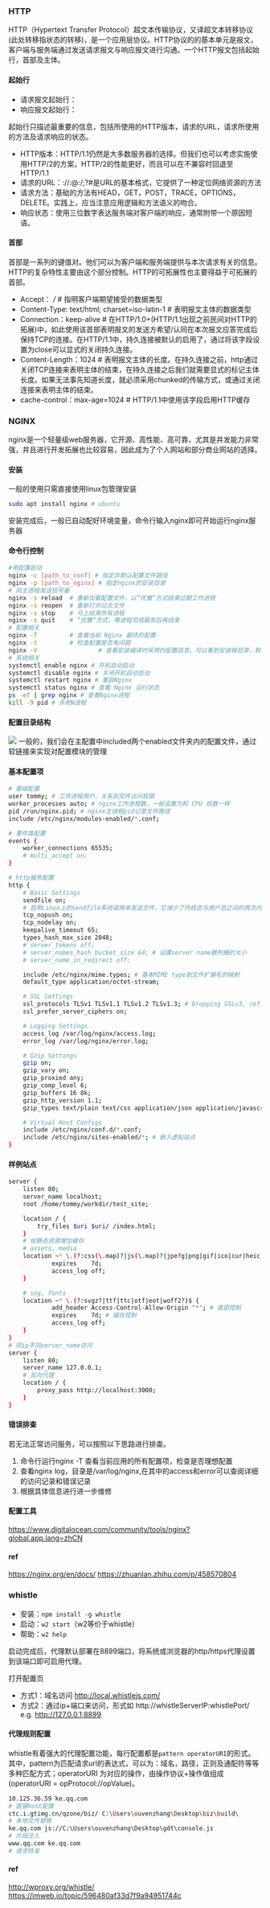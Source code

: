### HTTP
HTTP（Hypertext Transfer Protocol）超文本传输协议，又译超文本转移协议(此处转移指状态的转移)，是一个应用层协议。HTTP协议的的基本单元是报文，客户端与服务端通过发送请求报文与响应报文进行沟通。一个HTTP报文包括起始行，首部及主体。
#### 起始行
- 请求报文起始行：<method> <request-URL> <version>
- 响应报文起始行：<version> <status> <reason-phrase>

起始行只描述最重要的信息，包括所使用的HTTP版本，请求的URL，请求所使用的方法及请求响应的状态。

- HTTP版本：HTTP/1.1仍然是大多数服务器的选择。但我们也可以考虑实施使用HTTP/2的方案，HTTP/2的性能更好，而且可以在不兼容时回退至HTTP/1.1
- 请求的URL：<scheme>://<user>:<password>@<host>:<port>/<path>;<params>?<query>#<frag>是URL的基本格式，它提供了一种定位网络资源的方法
- 请求方法：基础的方法有HEAD，GET，POST，TRACE，OPTIONS，DELETE。实践上，应当注意应用逻辑和方法语义的吻合。
- 响应状态：使用三位数字表达服务端对客户端的响应，通常附带一个原因短语。

#### 首部
首部是一系列的键值对。他们可以为客户端和服务端提供与本次请求有关的信息。HTTP的复杂特性主要由这个部分控制。HTTP的可拓展性也主要得益于可拓展的首部。
- Accept： */* # 指明客户端期望接受的数据类型
- Content-Type: text/html; charset=iso-latin-1 # 表明报文主体的数据类型
- Connection：keep-alive # 在HTTP/1.0+(HTTP/1.1出现之前民间对HTTP的拓展)中，如此使用该首部表明报文的发送方希望/认同在本次报文应答完成后保持TCP的连接。在HTTP/1.1中，持久连接被默认的启用了，通过将该字段设置为close可以显式的关闭持久连接。
- Content-Length：1024 # 表明报文主体的长度。在持久连接之前，http通过关闭TCP连接来表明主体的结束，在持久连接之后我们就需要显式的标记主体长度。如果无法事先知道长度，就必须采用chunked的传输方式，或通过关闭连接来表明主体的结束。
- cache-control：max-age=1024 # HTTP/1.1中使用该字段启用HTTP缓存
  
### NGINX
nginx是一个轻量级web服务器，它开源、高性能、高可靠，尤其是并发能力非常强，并且进行开发拓展也比较容易，因此成为了个人网站和部分商业网站的选择。
#### 安装
一般的使用只需直接使用linux包管理安装
```bash
sudo apt install nginx # ubuntu
```
安装完成后，一般已自动配好环境变量，命令行输入nginx即可开始运行nginx服务器
#### 命令行控制
```bash
#带配置启动
nginx -c [path_to_conf] # 指定非默认配置文件路径
nginx -p [path_to_nginx] # 指定nginx的安装目录
# 向主进程发送信号量
nginx -s reload  # 重新加载配置文件，以“优雅”方式结束过期工作进程
nginx -s reopen  # 重新打开日志文件
nginx -s stop    # 马上结束所有进程
nginx -s quit    # ”优雅“方式，等进程完成服务后再结束
# 配置相关
nginx -T         # 查看当前 Nginx 最终的配置
nginx -t         # 检查配置是否有问题
nginx -V 				 # 查看安装编译时采用的配置信息，可以看到安装根目录，默认配置文件位置等信息
# 系统相关
systemctl enable nginx # 开机自动启动
systemctl disable nginx # 关闭开机自动启动
systemctl restart nginx # 重启Nginx
systemctl status nginx # 查看 Nginx 运行状态
ps -ef | grep nginx # 查看Nginx进程
kill -9 pid # 杀死N进程
```
#### 配置目录结构
![](https://s3.bmp.ovh/imgs/2022/02/3673875f2d3b21b4.png)
一般的，我们会在主配置中included两个enabled文件夹内的配置文件，通过软链接来实现对配置模块的管理
#### 基本配置项
```bash
# 基础配置
user tommy; # 工作进程用户，关系到文件访问权限
worker_processes auto; # nginx工作进程数，一般设置为和 CPU 核数一样
pid /run/nginx.pid; # nginx主线程pid记录文件路径
include /etc/nginx/modules-enabled/*.conf;

# 事件类配置
events {
	worker_connections 65535;
	# multi_accept on;
}

# http服务配置
http {
	# Basic Settings
	sendfile on; 
	# 启用Linux上的sendfile系统调用来发送文件，它减少了内核态与用户态之间的两次内存复制，这样就会从磁盘中读取文件后直接在内核态发送到网卡设备，提高了发送文件的效率
	tcp_nopush on;
	tcp_nodelay on;
	keepalive_timeout 65;
	types_hash_max_size 2048;
	# server_tokens off;
	# server_names_hash_bucket_size 64; # 设置server name散列桶的大小
	# server_name_in_redirect off;

	include /etc/nginx/mime.types; # 基本MIME type到文件扩展名的映射
	default_type application/octet-stream;

	# SSL Settings
	ssl_protocols TLSv1 TLSv1.1 TLSv1.2 TLSv1.3; # Dropping SSLv3, ref: POODLE
	ssl_prefer_server_ciphers on;

	# Logging Settings
	access_log /var/log/nginx/access.log;
	error_log /var/log/nginx/error.log;

	# Gzip Settings
	gzip on;
	gzip_vary on;
	gzip_proxied any;
	gzip_comp_level 6;
	gzip_buffers 16 8k;
	gzip_http_version 1.1;
	gzip_types text/plain text/css application/json application/javascript text/xml application/xml application/xml+rss text/javascript;

	# Virtual Host Configs
	include /etc/nginx/conf.d/*.conf;
	include /etc/nginx/sites-enabled/*; # 嵌入虚拟站点
}
```
#### 样例站点
```bash
server {
	listen 80;
	server_name localhost;
	root /home/tommy/workdir/test_site;

	location / {
		try_files $uri $uri/ /index.html;
	}
	# 给静态资源增加缓存
	# assets, media
	location ~* \.(?:css(\.map)?|js(\.map)?|jpe?g|png|gif|ico|cur|heic|webp|tiff?|mp3|m4a|aac|ogg|midi?|wav|mp4|mov|webm|mpe?g|avi|ogv|flv|wmv)$ {
			expires    7d;
			access_log off;
	}

	# svg, fonts
	location ~* \.(?:svgz?|ttf|ttc|otf|eot|woff2?)$ {
			add_header Access-Control-Allow-Origin "*"; # 首部控制
			expires    7d; # 缓存控制
			access_log off;
	}
}
# 同ip不同server_name访问
server {
	listen 80; 
	server_name 127.0.0.1;
	# 反向代理
	location / {
		proxy_pass http://localhost:3000;
	}
}
```
#### 错误排查
若无法正常访问服务，可以按照以下思路进行排查。
1. 命令行运行nginx -T 查看当前应用的所有配置项，检查是否理想配置
2. 查看nginx log，目录是/var/log/nginx,在其中的access和error可以查阅详细的访问记录和错误记录
3. 根据具体信息进行进一步维修
#### 配置工具
https://www.digitalocean.com/community/tools/nginx?global.app.lang=zhCN
#### ref
https://nginx.org/en/docs/
https://zhuanlan.zhihu.com/p/458570804

### whistle
- 安装：`npm install -g whistle`
- 启动：`w2 start`（w2等价于whistle）
- 帮助：`w2 help`

启动完成后，代理默认部署在8899端口，将系统或浏览器的http/https代理设置到该端口即可启用代理。

打开配置页
- 方式1：域名访问 http://local.whistlejs.com/
- 方式2：通过ip+端口来访问，形式如 http://whistleServerIP:whistlePort/ e.g. http://127.0.0.1:8899

#### 代理规则配置
whistle有着强大的代理配置功能，每行配置都是`pattern operatorURI`的形式。其中，pattern为匹配请求url的表达式，可以为：域名，路径，正则及通配符等等多种匹配方式；operatorURI 为对应的操作，由操作协议+操作值组成(operatorURI = opProtocol://opValue)。
```bash
10.125.36.59 ke.qq.com 
# 直接host配置
ctc.i.gtimg.cn/qzone/biz/ C:\Users\ouvenzhang\Desktop\biz\build\ 
# 本地文件替换
ke.qq.com js://C:\Users\ouvenzhang\Desktop\gdt\console.js
# 片段注入
www.qq.com ke.qq.com 
# 请求转发
```
#### ref
http://wproxy.org/whistle/
https://imweb.io/topic/596480af33d7f9a94951744c

